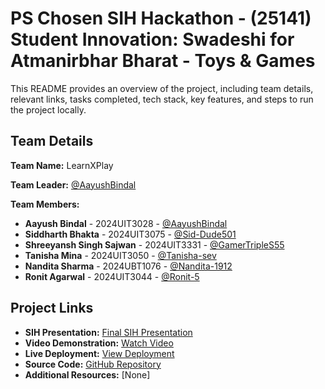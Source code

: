 # PS Chosen SIH Hackathon - (25141) Student Innovation: Swadeshi for Atmanirbhar Bharat - Toys & Games

This README provides an overview of the project, including team details, relevant links, tasks completed, tech stack, key features, and steps to run the project locally.

## Team Details

**Team Name:** LearnXPlay

**Team Leader:** [@AayushBindal](https://github.com/AayushBindal)

**Team Members:**

- **Aayush Bindal** - 2024UIT3028 - [@AayushBindal](https://github.com/AayushBindal)
- **Siddharth Bhakta** - 2024UIT3075 - [@Sid-Dude501](https://github.com/Sid-Dude501)
- **Shreeyansh Singh Sajwan** - 2024UIT3331 - [@GamerTripleS55](https://github.com/GamerTripleS55)
- **Tanisha Mina** - 2024UIT3050 - [@Tanisha-sev](https://github.com/Tanisha-sev)
- **Nandita Sharma** - 2024UBT1076 - [@Nandita-1912](https://github.com/Nandita-1912)
- **Ronit Agarwal** - 2024UIT3044 - [@Ronit-5](https://github.com/Ronit-5)

## Project Links

- **SIH Presentation:** [Final SIH Presentation](https://drive.google.com/file/d/1zEpNW00PB2dJm6HMYBOJI07_SqqpMzVT/view?usp=sharing)
- **Video Demonstration:** [Watch Video](https://youtu.be/fXeFQczICWY)
- **Live Deployment:** [View Deployment](https://comforting-travesseiro-3d73a6.netlify.app)
- **Source Code:** [GitHub Repository](https://github.com/Sid-Dude501/LXP_Prototype_3.0)
- **Additional Resources:** [None]
